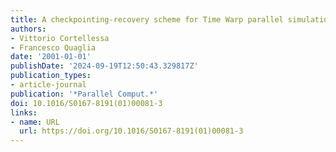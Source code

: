 ```yaml
---
title: A checkpointing-recovery scheme for Time Warp parallel simulation
authors:
- Vittorio Cortellessa
- Francesco Quaglia
date: '2001-01-01'
publishDate: '2024-09-19T12:50:43.329817Z'
publication_types:
- article-journal
publication: '*Parallel Comput.*'
doi: 10.1016/S0167-8191(01)00081-3
links:
- name: URL
  url: https://doi.org/10.1016/S0167-8191(01)00081-3
---
```

